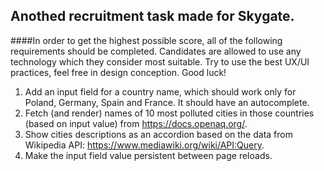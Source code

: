 ## Anothed recruitment task made for Skygate.

####In order to get the highest possible score, all of the following requirements should be completed. Candidates are allowed to use any technology which they consider most suitable. Try to use the best UX/UI practices, feel free in design conception. Good luck!

1. Add an input field for a country name, which should work only for Poland, Germany, Spain and France. It should have an autocomplete.
2. Fetch (and render) names of 10 most polluted cities in those countries (based on input value) from https://docs.openaq.org/.
3. Show cities descriptions as an accordion based on the data from Wikipedia API: https://www.mediawiki.org/wiki/API:Query.
4. Make the input field value persistent between page reloads.
